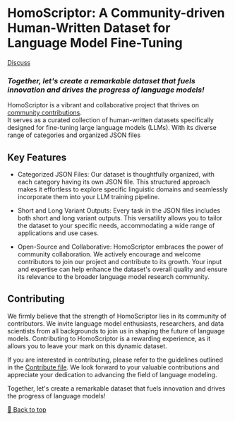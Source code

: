 # HomoScriptor: A Community-driven Human-Written Dataset for Language Model Fine-Tuning

<!-- Place this tag where you want the button to render. -->
<a class="github-button" href="https://github.com/HomoScriptor-Project/HomoScriptor/discussions" data-icon="octicon-comment-discussion" aria-label="Discuss HomoScriptor-Project/HomoScriptor on GitHub">Discuss</a>

### *Together, let's create a remarkable dataset that fuels innovation and drives the progress of language models!*

HomoScriptor is a vibrant and collaborative project that thrives on [community contributions](CONTRIBUTING.md). <br> It serves as a curated collection of human-written datasets specifically designed for fine-tuning large language models (LLMs). With its diverse range of categories and organized JSON files
## Key Features

-    Categorized JSON Files: Our dataset is thoughtfully organized, with each category having its own JSON file. This structured approach makes it effortless to explore specific linguistic domains and seamlessly incorporate them into your LLM training pipeline.

-    Short and Long Variant Outputs: Every task in the JSON files includes both short and long variant outputs. This versatility allows you to tailor the dataset to your specific needs, accommodating a wide range of applications and use cases.

-    Open-Source and Collaborative: HomoScriptor embraces the power of community collaboration. We actively encourage and welcome contributors to join our project and contribute to its growth. Your input and expertise can help enhance the dataset's overall quality and ensure its relevance to the broader language model research community.

## Contributing

We firmly believe that the strength of HomoScriptor lies in its community of contributors. We invite language model enthusiasts, researchers, and data scientists from all backgrounds to join us in shaping the future of language models. Contributing to HomoScriptor is a rewarding experience, as it allows you to leave your mark on this dynamic dataset.

If you are interested in contributing, please refer to the guidelines outlined in the [Contribute file](CONTRIBUTING.md). We look forward to your valuable contributions and appreciate your dedication to advancing the field of language modeling.

Together, let's create a remarkable dataset that fuels innovation and drives the progress of language models!

[🔼 Back to top](#Homoscriptor)
